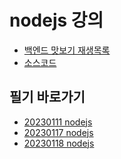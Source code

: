 # nodejs 강의

- [백엔드 맛보기 재생목록](https://youtube.com/playlist?list=PLSK4WsJ8JS4cQ-niGNum4bkK_THHOizTs)
- [소스코드](https://github.com/woorim960/login-lecture)

## 필기 바로가기
- [20230111 nodejs](https://github.com/bbungbbun/study-nodejs3/blob/master/text/20230111%20nodejs.md)
- [20230117 nodejs](https://github.com/bbungbbun/study-nodejs3/blob/master/text/20230117%20nodejs.md)
- [20230118 nodejs]()